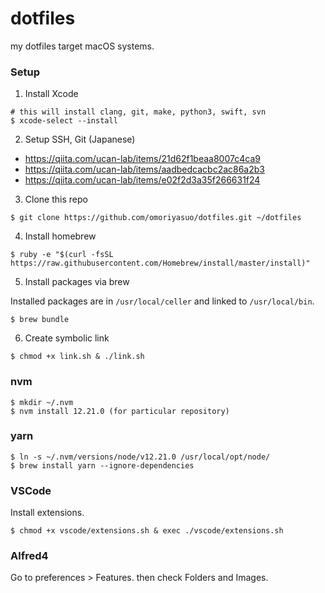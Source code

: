 # dotfiles

my dotfiles target macOS systems.

### Setup

1. Install Xcode

```
# this will install clang, git, make, python3, swift, svn
$ xcode-select --install
```

2. Setup SSH, Git (Japanese)

- https://qiita.com/ucan-lab/items/21d62f1beaa8007c4ca9
- https://qiita.com/ucan-lab/items/aadbedcacbc2ac86a2b3
- https://qiita.com/ucan-lab/items/e02f2d3a35f266631f24

3. Clone this repo

```
$ git clone https://github.com/omoriyasuo/dotfiles.git ~/dotfiles
```

4. Install homebrew

```
$ ruby -e "$(curl -fsSL https://raw.githubusercontent.com/Homebrew/install/master/install)"
```

5. Install packages via brew

Installed packages are in `/usr/local/celler` and linked to `/usr/local/bin`.

```
$ brew bundle
```

6. Create symbolic link

```
$ chmod +x link.sh & ./link.sh
```

### nvm

```
$ mkdir ~/.nvm
$ nvm install 12.21.0 (for particular repository)
```

### yarn

```
$ ln -s ~/.nvm/versions/node/v12.21.0 /usr/local/opt/node/
$ brew install yarn --ignore-dependencies
```

### VSCode

Install extensions.

```
$ chmod +x vscode/extensions.sh & exec ./vscode/extensions.sh
```

### Alfred4

Go to preferences > Features.
then check Folders and Images.
